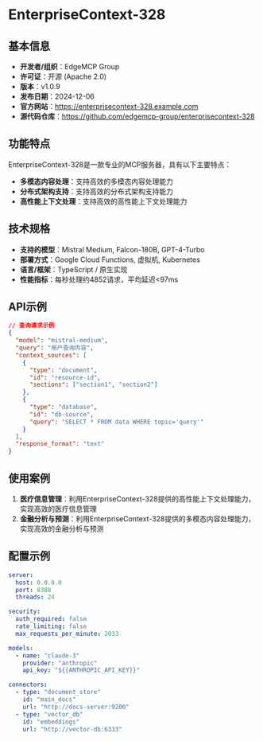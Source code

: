 # EnterpriseContext-328

## 基本信息

- **开发者/组织**：EdgeMCP Group
- **许可证**：开源 (Apache 2.0)
- **版本**：v1.0.9
- **发布日期**：2024-12-06
- **官方网站**：https://enterprisecontext-328.example.com
- **源代码仓库**：https://github.com/edgemcp-group/enterprisecontext-328

## 功能特点

EnterpriseContext-328是一款专业的MCP服务器，具有以下主要特点：

- **多模态内容处理**：支持高效的多模态内容处理能力
- **分布式架构支持**：支持高效的分布式架构支持能力
- **高性能上下文处理**：支持高效的高性能上下文处理能力


## 技术规格

- **支持的模型**：Mistral Medium, Falcon-180B, GPT-4-Turbo
- **部署方式**：Google Cloud Functions, 虚拟机, Kubernetes
- **语言/框架**：TypeScript / 原生实现
- **性能指标**：每秒处理约4852请求，平均延迟<97ms

## API示例

```json
// 查询请求示例
{
  "model": "mistral-medium",
  "query": "用户查询内容",
  "context_sources": [
    {
      "type": "document",
      "id": "resource-id",
      "sections": ["section1", "section2"]
    },
    {
      "type": "database",
      "id": "db-source",
      "query": "SELECT * FROM data WHERE topic='query'"
    }
  ],
  "response_format": "text"
}
```

## 使用案例

1. **医疗信息管理**：利用EnterpriseContext-328提供的高性能上下文处理能力，实现高效的医疗信息管理
2. **金融分析与预测**：利用EnterpriseContext-328提供的多模态内容处理能力，实现高效的金融分析与预测


## 配置示例

```yaml
server:
  host: 0.0.0.0
  port: 8388
  threads: 24

security:
  auth_required: false
  rate_limiting: false
  max_requests_per_minute: 2033

models:
  - name: "claude-3"
    provider: "anthropic"
    api_key: "${{ANTHROPIC_API_KEY}}"

connectors:
  - type: "document_store"
    id: "main_docs"
    url: "http://docs-server:9200"
  - type: "vector_db"
    id: "embeddings"
    url: "http://vector-db:6333"
```